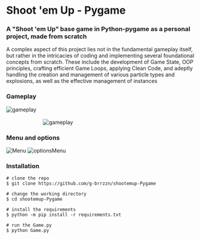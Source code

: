 # Shoot 'em Up - Pygame

### A "Shoot 'em Up" base game in Python-pygame as a personal project, made from scratch
A complex aspect of this project lies not in the fundamental gameplay itself, but rather in the intricacies of coding and implementing several foundational concepts from scratch. These include the development of  Game State, OOP principles, crafting efficient Game Loops, applying Clean Code, and adeptly handling the creation and management of various particle types and explosions, as well as the effective management of instances
### Gameplay

![gameplay](https://github.com/g-brrzzn/shootemup-Pygame/assets/136928835/f4deaea0-935c-4156-ace6-b26bd3ccf58d)
</br></br>$~~~~~~~~~~~~~~~~~~~~~~~~~$![gameplay](https://github.com/g-brrzzn/shootemup-Pygame/assets/136928835/35efcf48-989f-441f-b47a-9ed76f56e691)



### Menu and options
![Menu](https://github.com/g-brrzzn/shootemup-Pygame/assets/136928835/dbce6bf2-6a5e-4648-a771-ede6e5e418ba)
![optionsMenu](https://github.com/g-brrzzn/shootemup-Pygame/assets/136928835/8d1ff797-e5c5-46ba-81c4-fd47860ae0c4)

### Installation

```console
# clone the repo
$ git clone https://github.com/g-brrzzn/shootemup-Pygame

# change the working directory
$ cd shootemup-Pygame

# install the requirements
$ python -m pip install -r requirements.txt

# run the Game.py
$ python Game.py
```

